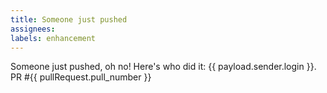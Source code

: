 ```yaml
---
title: Someone just pushed
assignees:
labels: enhancement
---
```

Someone just pushed, oh no! Here's who did it: {{ payload.sender.login }}.
PR #{{ pullRequest.pull_number }}
